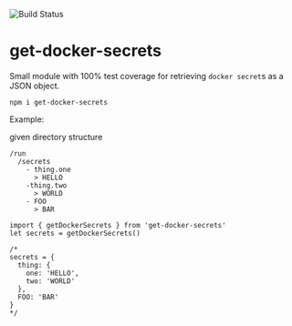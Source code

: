 ![Build Status](https://travis-ci.org/patrickleet/get-docker-secrets.svg?branch=master)
# get-docker-secrets

Small module with 100% test coverage for retrieving `docker secret`s as a JSON object.

```
npm i get-docker-secrets
```

Example:

given directory structure
```
/run
  /secrets
    - thing.one
      > HELLO
    -thing.two
      > WORLD
    - FOO
      > BAR
```

```
import { getDockerSecrets } from 'get-docker-secrets'
let secrets = getDockerSecrets()

/* 
secrets = {
  thing: {
    one: 'HELLO',
    two: 'WORLD'
  },
  FOO: 'BAR'
}
*/

```
